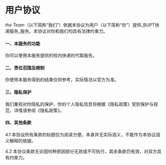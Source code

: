 # 用户协议

_the Team_（以下简称“我们”）依据本协议为用户（以下简称“你”）提供_BUPT快递服务_服务。本协议对你和我们均具有法律约束力。

#### 一、本服务的功能

你可以使用本服务提供的校内快递的代取服务。

#### 二、责任范围及限制

你使用本服务得到的结果仅供参考，实际情况以官方为准。

#### 三、隐私保护

我们重视对你隐私的保护，你的个人隐私信息将根据《隐私政策》受到保护与规范，详情请参阅《隐私政策》。

#### 四、其他条款

4.1 本协议所有条款的标题仅为阅读方便，本身并无实际涵义，不能作为本协议涵义解释的依据。

4.2 本协议条款无论因何种原因部分无效或不可执行，其余条款仍有效，对双方具有约束力。